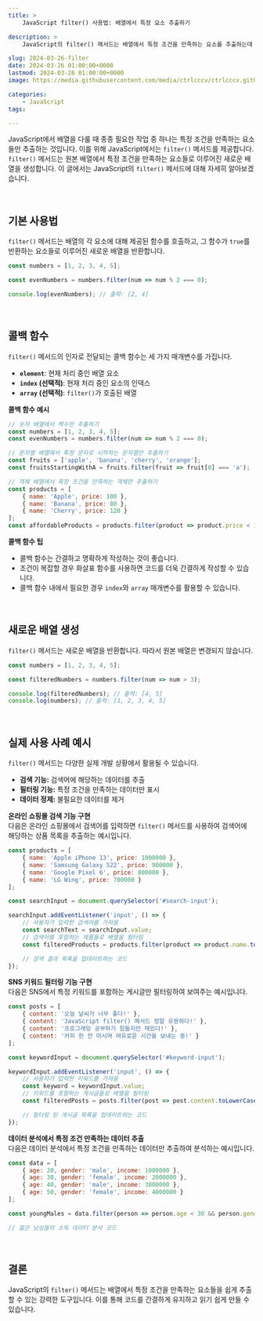 ```yaml
---
title: >  
    JavaScript filter() 사용법: 배열에서 특정 요소 추출하기

description: >  
    JavaScript의 filter() 메서드는 배열에서 특정 조건을 만족하는 요소를 추출하는데 사용됩니다. 이를 통해 코드를 간결하게 작성하고 데이터를 효율적으로 처리할 수 있습니다.

slug: 2024-03-26-filter
date: 2024-03-26 01:00:00+0000
lastmod: 2024-03-26 01:00:00+0000
image: https://media.githubusercontent.com/media/ctrlcccv/ctrlcccv.github.io/master/assets/img/post/2024-03-26-filter.webp

categories:
    - JavaScript
tags:

---
```

JavaScript에서 배열을 다룰 때 종종 필요한 작업 중 하나는 특정 조건을 만족하는 요소들만 추출하는 것입니다. 이를 위해 JavaScript에서는 `filter()` 메서드를 제공합니다. `filter()` 메서드는 원본 배열에서 특정 조건을 만족하는 요소들로 이루어진 새로운 배열을 생성합니다. 이 글에서는 JavaScript의 `filter()` 메서드에 대해 자세히 알아보겠습니다.  


<ins class="adsbygoogle"
     style="display:block; text-align:center;"
     data-ad-layout="in-article"
     data-ad-format="fluid"
     data-ad-client="ca-pub-8535540836842352"
     data-ad-slot="2974559225"></ins>
<script>
     (adsbygoogle = window.adsbygoogle || []).push({});
</script>

<br>

## 기본 사용법
`filter()` 메서드는 배열의 각 요소에 대해 제공된 함수를 호출하고, 그 함수가 `true`를 반환하는 요소들로 이루어진 새로운 배열을 반환합니다.  
```javascript
const numbers = [1, 2, 3, 4, 5];

const evenNumbers = numbers.filter(num => num % 2 === 0);

console.log(evenNumbers); // 출력: [2, 4]
```
<br>

## 콜백 함수
`filter()` 메서드의 인자로 전달되는 콜백 함수는 세 가지 매개변수를 가집니다.  

* **`element`**: 현재 처리 중인 배열 요소
* **`index` (선택적)**: 현재 처리 중인 요소의 인덱스
* **`array` (선택적)**: `filter()`가 호출된 배열

**콜백 함수 예시**
```javascript
// 숫자 배열에서 짝수만 추출하기
const numbers = [1, 2, 3, 4, 5];
const evenNumbers = numbers.filter(num => num % 2 === 0);

// 문자열 배열에서 특정 문자로 시작하는 문자열만 추출하기
const fruits = ['apple', 'banana', 'cherry', 'orange'];
const fruitsStartingWithA = fruits.filter(fruit => fruit[0] === 'a');

// 객체 배열에서 특정 조건을 만족하는 객체만 추출하기
const products = [
    { name: 'Apple', price: 100 },
    { name: 'Banana', price: 80 },
    { name: 'Cherry', price: 120 }
];
const affordableProducts = products.filter(product => product.price < 100);
```

<ins class="adsbygoogle"
     style="display:block; text-align:center;"
     data-ad-layout="in-article"
     data-ad-format="fluid"
     data-ad-client="ca-pub-8535540836842352"
     data-ad-slot="2974559225"></ins>
<script>
     (adsbygoogle = window.adsbygoogle || []).push({});
</script>

**콜백 함수 팁**  
* 콜백 함수는 간결하고 명확하게 작성하는 것이 좋습니다.
* 조건이 복잡할 경우 화살표 함수를 사용하면 코드를 더욱 간결하게 작성할 수 있습니다.
* 콜백 함수 내에서 필요한 경우 `index`와 `array` 매개변수를 활용할 수 있습니다.

<br>

## 새로운 배열 생성
`filter()` 메서드는 새로운 배열을 반환합니다. 따라서 원본 배열은 변경되지 않습니다.

```javascript
const numbers = [1, 2, 3, 4, 5];

const filteredNumbers = numbers.filter(num => num > 3);

console.log(filteredNumbers); // 출력: [4, 5]
console.log(numbers); // 출력: [1, 2, 3, 4, 5]
```

<br>

## 실제 사용 사례 예시
`filter()` 메서드는 다양한 실제 개발 상황에서 활용될 수 있습니다.  

* **검색 기능:** 검색어에 해당하는 데이터를 추출
* **필터링 기능:** 특정 조건을 만족하는 데이터만 표시
* **데이터 정제:** 불필요한 데이터를 제거

**온라인 쇼핑몰 검색 기능 구현**  
다음은 온라인 쇼핑몰에서 검색어를 입력하면 `filter()` 메서드를 사용하여 검색어에 해당하는 상품 목록을 추출하는 예시입니다.  
```javascript
const products = [
    { name: 'Apple iPhone 13', price: 1000000 },
    { name: 'Samsung Galaxy S22', price: 900000 },
    { name: 'Google Pixel 6', price: 800000 },
    { name: 'LG Wing', price: 700000 }
];

const searchInput = document.querySelector('#search-input');

searchInput.addEventListener('input', () => {
    // 사용자가 입력한 검색어를 가져옴
    const searchText = searchInput.value;
    // 검색어를 포함하는 제품들로 배열을 필터링
    const filteredProducts = products.filter(product => product.name.toLowerCase().includes(searchText.toLowerCase()));

    // 검색 결과 목록을 업데이트하는 코드
});
```

**SNS 키워드 필터링 기능 구현**  
다음은 SNS에서 특정 키워드를 포함하는 게시글만 필터링하여 보여주는 예시입니다.  
```javascript
const posts = [
    { content: '오늘 날씨가 너무 좋다!' },
    { content: 'JavaScript filter() 메서드 정말 유용하다!' },
    { content: '프로그래밍 공부하기 힘들지만 재밌다!' },
    { content: '커피 한 잔 마시며 여유로운 시간을 보내는 중!' }
];

const keywordInput = document.querySelector('#keyword-input');

keywordInput.addEventListener('input', () => {
    // 사용자가 입력한 키워드를 가져옴
    const keyword = keywordInput.value;
    // 키워드를 포함하는 게시글들로 배열을 필터링
    const filteredPosts = posts.filter(post => post.content.toLowerCase().includes(keyword.toLowerCase()));

    // 필터링 된 게시글 목록을 업데이트하는 코드
});
```

**데이터 분석에서 특정 조건 만족하는 데이터 추출**  
다음은 데이터 분석에서 특정 조건을 만족하는 데이터만 추출하여 분석하는 예시입니다.  
```javascript
const data = [
    { age: 20, gender: 'male', income: 1000000 },
    { age: 30, gender: 'female', income: 2000000 },
    { age: 40, gender: 'male', income: 3000000 },
    { age: 50, gender: 'female', income: 4000000 }
];

const youngMales = data.filter(person => person.age < 30 && person.gender === 'male');

// 젊은 남성들의 소득 데이터 분석 코드
```
<br>

## 결론
JavaScript의 `filter()` 메서드는 배열에서 특정 조건을 만족하는 요소들을 쉽게 추출할 수 있는 강력한 도구입니다. 이를 통해 코드를 간결하게 유지하고 읽기 쉽게 만들 수 있습니다.  




